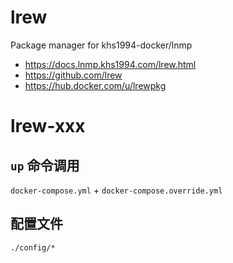 # lrew

Package manager for khs1994-docker/lnmp

* https://docs.lnmp.khs1994.com/lrew.html
* https://github.com/lrew
* https://hub.docker.com/u/lrewpkg

# lrew-xxx

## `up` 命令调用

`docker-compose.yml` + `docker-compose.override.yml`

## 配置文件

`./config/*`
